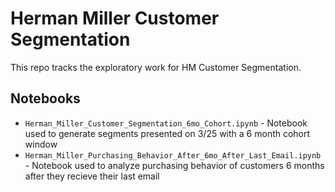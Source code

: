 # Herman Miller Customer Segmentation

This repo tracks the exploratory work for HM Customer Segmentation.

## Notebooks
* `Herman_Miller_Customer_Segmentation_6mo_Cohort.ipynb` - Notebook used to generate segments presented on 3/25 with a 6 month cohort window
* `Herman_Miller_Purchasing_Behavior_After_6mo_After_Last_Email.ipynb` - Notebook used to analyze purchasing behavior of customers 6 months after they recieve their last email
